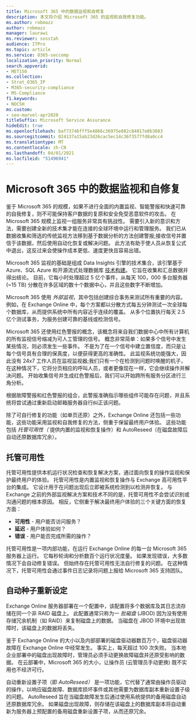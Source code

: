 ```yaml
---
title: Microsoft 365 中的数据监视和自修复
description: 本文将介绍 Microsoft 365 的监视和自我修复功能。
ms.author: robmazz
author: robmazz
manager: laurawi
ms.reviewer: sosstah
audience: ITPro
ms.topic: article
ms.service: O365-seccomp
localization_priority: Normal
search.appverid:
- MET150
ms.collection:
- Strat_O365_IP
- M365-security-compliance
- MS-Compliance
f1.keywords:
- NOCSH
ms.custom:
- seo-marvel-apr2020
titleSuffix: Microsoft Service Assurance
hideEdit: true
ms.openlocfilehash: baf73746fff5e4866c36975e082c84017e0b3083
ms.sourcegitcommit: 024137a15ab23d26cac5ec14c36f3577fd8a0cc4
ms.translationtype: MT
ms.contentlocale: zh-CN
ms.lasthandoff: 04/01/2021
ms.locfileid: "51496941"
---
```

# <a name="data-monitoring-and-self-healing-in-microsoft-365"></a>Microsoft 365 中的数据监视和自修复

鉴于 Microsoft 365 的规模，如果不进行全面的内置监视、智能警报和快速可靠的自我修复，则不可能保持客户数据的复原和安全免受恶意软件的攻击。 在 Microsoft 365 规模上监视一组服务非常具有挑战性。 需要引入新的意识和方法，需要创建全新的技术集才能在连接的全球环境中运行和管理服务。 我们已从数据收集和筛选的传统监视方法移到基于数据分析的方法创建警报;接收信号并置信于该数据，然后使用自动化恢复或解决问题。 此方法有助于使人员从恢复公式中退出，这反过来会使操作成本更低、速度更快且容易出错。 

Microsoft 365 监视的基础是组成 Data Insights 引擎的技术集合，该引擎基于 Azure、SQL Azure 和开源流式处理数据库 [技术构建](https://cassandra.apache.org/)。 它旨在收集和汇总数据并得出结论。 目前，它每小时处理超过 5 亿个事件，从每天 100，000 多台服务器 (~15 TB) 分散在许多区域的数十个数据中心，并且这些数字不断增加。 

Microsoft 365 使用 *外部监视*，其中包括创建综合事务来测试所有重要的内容。 例如，在 Exchange Online 中，每个方案都以分散方式每五分钟测试一次全球每个数据库，从而提供系统中所有内容近乎连续的覆盖。 从多个位置执行每天 2.5 亿个测试事务，为服务创建可靠的基线或检测信号。 

Microsoft 365 还使用红色警报的概念，该概念将来自我们数据中心中所有计算机的所有监视信号缩减为可人工管理的信号。 概念非常简单：如果多个信号中发生某些情况，则必须发生一些事件。 不是为了在一个信号中建立置信度，而只是让每个信号具有合理的保真度，以便获得更高的准确性。 此监视系统功能强大，因此没有 24x7 工作人员在监视监视器;我们只有一个在检测到问题时唤醒的机子，在这种情况下，它将分页相应的呼叫人员，或者更像现在一样，它会继续操作并解决问题。 开始收集信号并生成红色警报后，我们可以开始跨所有服务分区进行三角分析。 

根据故障警报和红色警报的组合，此警报准确指示哪些组件可能存在问题，并且系统将尝试通过重新启动邮箱服务器自行纠正该问题。 

除了可自行修复的功能（如单页还原）之外，Exchange Online 还包括一些功能，这些功能采用监视和自我修复的方法，侧重于保留最终用户体验。 这些功能包括 *托管可用性（* 提供内置的监视和恢复操作）和 AutoReseed（在磁盘故障后自动还原数据库冗余）。 

## <a name="managed-availability"></a>托管可用性 

托管可用性提供本机运行状况检查和恢复解决方案，通过面向恢复的操作监视和保护最终用户的体验。 托管可用性是内置监视和恢复操作与 Exchange 高可用性平台的集成。 它设计用于在问题出现后立即被系统检测到以检测并恢复。 与 Exchange 之前的外部监视解决方案和技术不同的是，托管可用性不会尝试识别或沟通问题的根本原因。 相反，它侧重于解决最终用户体验的三个关键方面的恢复方面：

- **可用性** - 用户能否访问服务？ 
- **延迟** - 用户体验如何？ 
- **错误** - 用户能否完成所需的操作？ 

托管可用性是一项内部功能，在运行 Exchange Online 的每一台 Microsoft 365 服务器上运行。 它每秒轮询和分析数百个运行状况度量。 如果发现错误，大多数情况下会自动修复错误。 但始终存在托管可用性无法自行修复的问题。 在这种情况下，托管可用性会通过事件日志记录将问题上报给 Microsoft 365 支持团队。

## <a name="autoreseed"></a>自动种子重新设定

Exchange Online 服务器部署在一个配置中，该配置将多个数据库及其日志流存储在同一个非 RAID 磁盘上。 此配置通常只称为一 *批磁盘* (JBOD) 因为没有使用存储冗余机制（如 RAID）来复制磁盘上的数据。 当磁盘在 JBOD 环境中出现故障时，该磁盘上的数据将丢失。 

鉴于 Exchange Online 的大小以及内部部署的磁盘驱动器数百万个，磁盘驱动器故障在 Exchange Online 中经常发生。 事实上，每天超过 100 次失败。 当本地企业部署中的磁盘出现故障时，管理员必须手动更换故障磁盘并还原受影响的数据。 在云部署中，Microsoft 365 的大小，让操作员 (云管理员手动更换) 既不实用也不经济可行。 

自动重新设置子项（即 *AutoReseed）* 是一项功能，它代替了通常由操作员驱动的操作，以响应磁盘故障、数据库损坏事件或其他需要为数据库副本重新设置子级的问题。 AutoReseed 旨在当磁盘故障发生后通过使用系统提供的备用磁盘自动还原数据库冗余。 如果磁盘出现故障，则存储在该磁盘上的数据库副本将自动重新为服务器上预配置的备用磁盘重新设置子项，从而还原冗余。 